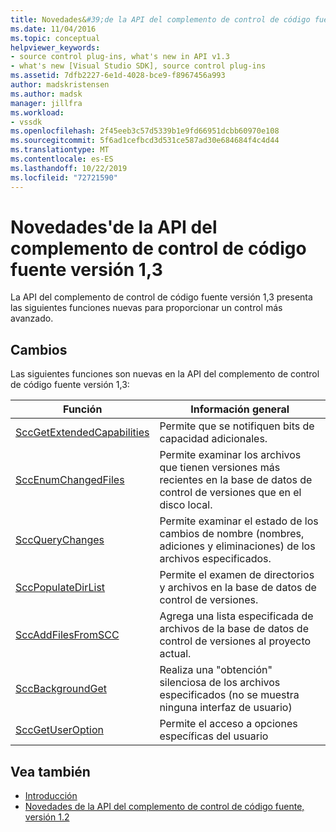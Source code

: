 ```yaml
---
title: Novedades&#39;de la API del complemento de control de código fuente versión 1,3 | Microsoft Docs
ms.date: 11/04/2016
ms.topic: conceptual
helpviewer_keywords:
- source control plug-ins, what's new in API v1.3
- what's new [Visual Studio SDK], source control plug-ins
ms.assetid: 7dfb2227-6e1d-4028-bce9-f8967456a993
author: madskristensen
ms.author: madsk
manager: jillfra
ms.workload:
- vssdk
ms.openlocfilehash: 2f45eeb3c57d5339b1e9fd66951dcbb60970e108
ms.sourcegitcommit: 5f6ad1cefbcd3d531ce587ad30e684684f4c4d44
ms.translationtype: MT
ms.contentlocale: es-ES
ms.lasthandoff: 10/22/2019
ms.locfileid: "72721590"
---
```

# <a name="what39s-new-in-the-source-control-plug-in-api-version-13"></a>Novedades&#39;de la API del complemento de control de código fuente versión 1,3
La API del complemento de control de código fuente versión 1,3 presenta las siguientes funciones nuevas para proporcionar un control más avanzado.

## <a name="changes"></a>Cambios
 Las siguientes funciones son nuevas en la API del complemento de control de código fuente versión 1,3:

|Función|Información general|
|--------------|--------------|
|[SccGetExtendedCapabilities](../../extensibility/sccgetextendedcapabilities-function.md)|Permite que se notifiquen bits de capacidad adicionales.|
|[SccEnumChangedFiles](../../extensibility/sccenumchangedfiles-function.md)|Permite examinar los archivos que tienen versiones más recientes en la base de datos de control de versiones que en el disco local.|
|[SccQueryChanges](../../extensibility/sccquerychanges-function.md)|Permite examinar el estado de los cambios de nombre (nombres, adiciones y eliminaciones) de los archivos especificados.|
|[SccPopulateDirList](../../extensibility/sccpopulatedirlist-function.md)|Permite el examen de directorios y archivos en la base de datos de control de versiones.|
|[SccAddFilesFromSCC](../../extensibility/sccaddfilesfromscc-function.md)|Agrega una lista especificada de archivos de la base de datos de control de versiones al proyecto actual.|
|[SccBackgroundGet](../../extensibility/sccbackgroundget-function.md)|Realiza una "obtención" silenciosa de los archivos especificados (no se muestra ninguna interfaz de usuario)|
|[SccGetUserOption](../../extensibility/sccgetuseroption-function.md)|Permite el acceso a opciones específicas del usuario|

## <a name="see-also"></a>Vea también
- [Introducción](../../extensibility/internals/getting-started-with-source-control-plug-ins.md)
- [Novedades de la API del complemento de control de código fuente, versión 1.2](../../extensibility/internals/what-s-new-in-the-source-control-plug-in-api-version-1-2.md)